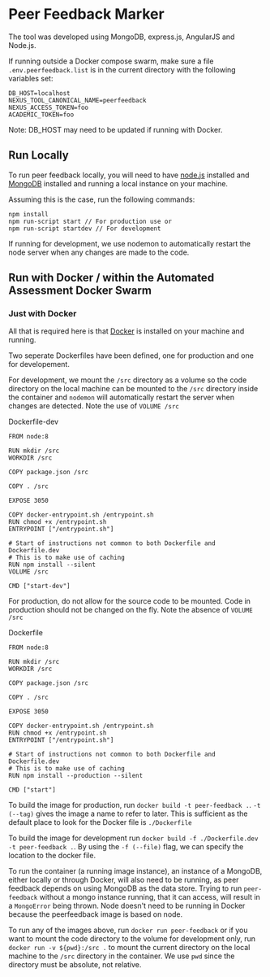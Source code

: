 # Peer Feedback Marker
The tool was developed using MongoDB, express.js, AngularJS and Node.js.

If running outside a Docker compose swarm, make sure a file `.env.peerfeedback.list`
is in the current directory with the following variables set:

```
DB_HOST=localhost
NEXUS_TOOL_CANONICAL_NAME=peerfeedback
NEXUS_ACCESS_TOKEN=foo
ACADEMIC_TOKEN=foo
```

Note: DB_HOST may need to be updated if running with Docker.

## Run Locally
To run peer feedback locally, you will need to have [node.js](https://nodejs.org/en/)
installed and [MongoDB](https://www.mongodb.com/) installed and running a local
instance on your machine.

Assuming this is the case, run the following commands:
```
npm install
npm run-script start // For production use or
npm run-script startdev // For development
```
If running for development, we use nodemon to automatically restart the node server
when any changes are made to the code.

## Run with Docker / within the Automated Assessment Docker Swarm
### Just with Docker
All that is required here is that [Docker](https://www.docker.com/) is installed
on your machine and running.

Two seperate Dockerfiles have been defined, one for production and one for developement.

For development, we mount the `/src` directory as a volume so the code directory
on the local machine can be mounted to the `/src` directory inside the container and `nodemon` will automatically restart the server when changes are detected.
Note the use of `VOLUME /src`

Dockerfile-dev
```
FROM node:8

RUN mkdir /src
WORKDIR /src

COPY package.json /src

COPY . /src

EXPOSE 3050

COPY docker-entrypoint.sh /entrypoint.sh
RUN chmod +x /entrypoint.sh
ENTRYPOINT ["/entrypoint.sh"]

# Start of instructions not common to both Dockerfile and Dockerfile.dev
# This is to make use of caching
RUN npm install --silent
VOLUME /src

CMD ["start-dev"]
```

For production, do not allow for the source code to be mounted. Code in production
should not be changed on the fly. Note the absence of `VOLUME /src`

Dockerfile
```
FROM node:8

RUN mkdir /src
WORKDIR /src

COPY package.json /src

COPY . /src

EXPOSE 3050

COPY docker-entrypoint.sh /entrypoint.sh
RUN chmod +x /entrypoint.sh
ENTRYPOINT ["/entrypoint.sh"]

# Start of instructions not common to both Dockerfile and Dockerfile.dev
# This is to make use of caching
RUN npm install --production --silent

CMD ["start"]
```
To build the image for production, run `docker build -t peer-feedback .`.
`-t (--tag)` gives the image a name to refer to later.
This is sufficient as the default place to look for the Docker file is `./Dockerfile`

To build the image for development run `docker build -f ./Dockerfile.dev -t peer-feedback .`.
By using the `-f (--file)` flag, we can specify the location to the docker file.

To run the container (a running image instance), an instance of a MongoDB, either locally
or through Docker, will also need to be running, as peer feedback depends on using MongoDB as the data store.
Trying to run `peer-feedback` without a mongo instance running, that it can access, will result in a
`MongoError` being thrown.
Node doesn't need to be running in Docker because the peerfeedback image is based on node.

To run any of the images above, run `docker run peer-feedback` or if you want to mount the code
directory to the volume for development only, run `docker run -v ${pwd}:/src .` to mount
the current directory on the local machine to the `/src` directory in the container.
We use `pwd` since the directory must be absolute, not relative.
